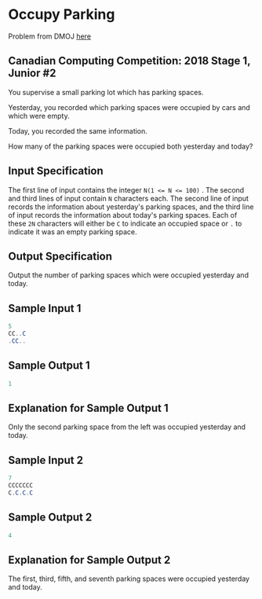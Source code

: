 # Occupy Parking
Problem from DMOJ [here](https://dmoj.ca/problem/ccc18j2)

## Canadian Computing Competition: 2018 Stage 1, Junior #2
You supervise a small parking lot which has  parking spaces.

Yesterday, you recorded which parking spaces were occupied by cars and which were empty.

Today, you recorded the same information.

How many of the parking spaces were occupied both yesterday and today?

## Input Specification
The first line of input contains the integer `N(1 <= N <= 100)` . The second and third lines of input contain `N` characters each. The second line of input records the information about yesterday's parking spaces, and the third line of input records the information about today's parking spaces. Each of these `2N` characters will either be `C` to indicate an occupied space or `.` to indicate it was an empty parking space.

## Output Specification
Output the number of parking spaces which were occupied yesterday and today.

## Sample Input 1
``` Java
5
CC..C
.CC..
```

## Sample Output 1
``` Java
1
```

## Explanation for Sample Output 1
Only the second parking space from the left was occupied yesterday and today.

## Sample Input 2
``` Java
7
CCCCCCC
C.C.C.C
```

## Sample Output 2
``` Java
4
```

## Explanation for Sample Output 2
The first, third, fifth, and seventh parking spaces were occupied yesterday and today.